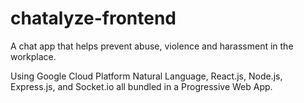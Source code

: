 # chatalyze-frontend

A chat app that helps prevent abuse, violence and harassment in the workplace.

Using Google Cloud Platform Natural Language, React.js, Node.js, Express.js, and Socket.io all bundled in a Progressive Web App.
